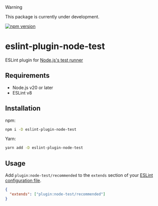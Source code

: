 > [!WARNING]
> This package is currently under development.

[![npm version](https://badge.fury.io/js/eslint-plugin-node-test.svg)](https://badge.fury.io/js/eslint-plugin-node-test)

# eslint-plugin-node-test

ESLint plugin for [Node.js's test runner](https://nodejs.org/api/test.html)

## Requirements

- Node.js v20 or later
- ESLint v8

## Installation

npm:

```sh
npm i -D eslint-plugin-node-test
```

Yarn:

```sh
yarn add -D eslint-plugin-node-test
```

## Usage

Add `plugin:node-test/recommended` to the `extends` section of your [ESLint configuration file](https://eslint.org/docs/latest/use/configure/configuration-files-deprecated).

```json
{
  "extends": ["plugin:node-test/recommended"]
}
```
